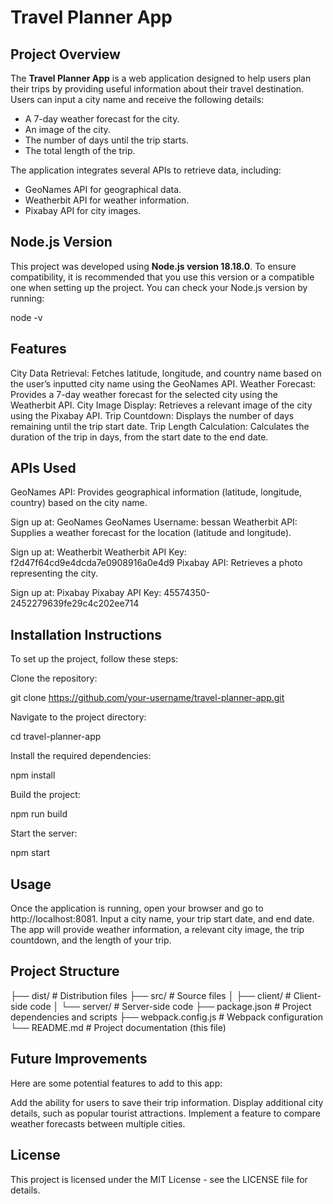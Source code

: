 # Travel Planner App

## Project Overview

The **Travel Planner App** is a web application designed to help users plan their trips by providing useful information about their travel destination. Users can input a city name and receive the following details:
- A 7-day weather forecast for the city.
- An image of the city.
- The number of days until the trip starts.
- The total length of the trip.

The application integrates several APIs to retrieve data, including:
- GeoNames API for geographical data.
- Weatherbit API for weather information.
- Pixabay API for city images.

## Node.js Version

This project was developed using **Node.js version 18.18.0**. To ensure compatibility, it is recommended that you use this version or a compatible one when setting up the project. You can check your Node.js version by running:

node -v

## Features

City Data Retrieval: Fetches latitude, longitude, and country name based on the user’s inputted city name using the GeoNames API.
Weather Forecast: Provides a 7-day weather forecast for the selected city using the Weatherbit API.
City Image Display: Retrieves a relevant image of the city using the Pixabay API.
Trip Countdown: Displays the number of days remaining until the trip start date.
Trip Length Calculation: Calculates the duration of the trip in days, from the start date to the end date.

## APIs Used
GeoNames API: Provides geographical information (latitude, longitude, country) based on the city name.

Sign up at: GeoNames
GeoNames Username: bessan
Weatherbit API: Supplies a weather forecast for the location (latitude and longitude).

Sign up at: Weatherbit
Weatherbit API Key: f2d47f64cd9e4dcda7e0908916a0e4d9
Pixabay API: Retrieves a photo representing the city.

Sign up at: Pixabay
Pixabay API Key: 45574350-2452279639fe29c4c202ee714

## Installation Instructions
To set up the project, follow these steps:

Clone the repository:

git clone https://github.com/your-username/travel-planner-app.git

Navigate to the project directory:

cd travel-planner-app

Install the required dependencies:

npm install

Build the project:

npm run build

Start the server:

npm start

## Usage

Once the application is running, open your browser and go to http://localhost:8081.
Input a city name, your trip start date, and end date.
The app will provide weather information, a relevant city image, the trip countdown, and the length of your trip.

## Project Structure
├── dist/                   # Distribution files
├── src/                    # Source files
│   ├── client/             # Client-side code
│   └── server/             # Server-side code
├── package.json            # Project dependencies and scripts
├── webpack.config.js       # Webpack configuration
└── README.md               # Project documentation (this file)
## Future Improvements

Here are some potential features to add to this app:

Add the ability for users to save their trip information.
Display additional city details, such as popular tourist attractions.
Implement a feature to compare weather forecasts between multiple cities.

## License
This project is licensed under the MIT License - see the LICENSE file for details.



